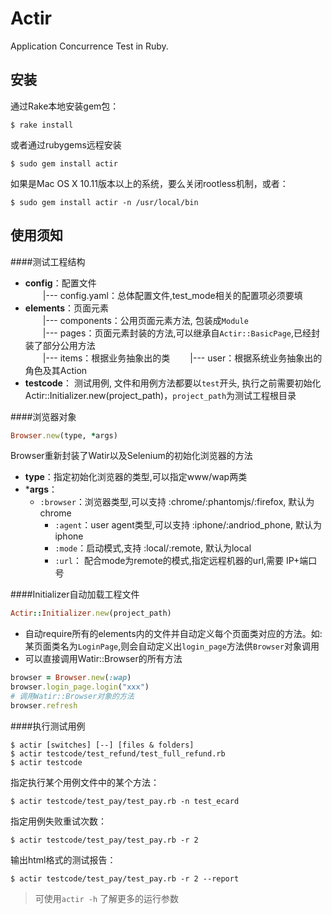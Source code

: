 # Actir

Application Concurrence Test in Ruby.

## 安装

通过Rake本地安装gem包：

    $ rake install

或者通过rubygems远程安装

    $ sudo gem install actir
    
如果是Mac OS X 10.11版本以上的系统，要么关闭rootless机制，或者：

    $ sudo gem install actir -n /usr/local/bin
    

## 使用须知

####测试工程结构
  - **config**：配置文件  
  &emsp;&emsp;|--- config.yaml：总体配置文件,test_mode相关的配置项必须要填  
  - **elements**：页面元素  
  &emsp;&emsp;|--- components：公用页面元素方法, 包装成`Module`  
  &emsp;&emsp;|--- pages：页面元素封装的方法,可以继承自`Actir::BasicPage`,已经封装了部分公用方法  
  &emsp;&emsp;|--- items：根据业务抽象出的类
  &emsp;&emsp;|--- user：根据系统业务抽象出的角色及其Action  
  - **testcode**： 测试用例, 文件和用例方法都要以`test`开头, 执行之前需要初始化 Actir::Initializer.new(project_path)，`project_path`为测试工程根目录

####浏览器对象
``` ruby
Browser.new(type, *args)
```
Browser重新封装了Watir以及Selenium的初始化浏览器的方法  
- **type**：指定初始化浏览器的类型,可以指定www/wap两类  
- ***args**：
  - `:browser`：浏览器类型,可以支持 :chrome/:phantomjs/:firefox, 默认为chrome  
    - `:agent`：user agent类型,可以支持 :iphone/:andriod_phone, 默认为iphone  
    - `:mode`：启动模式,支持 :local/:remote, 默认为local  
    - `:url`： 配合mode为remote的模式,指定远程机器的url,需要 IP+端口号  

####Initializer自动加载工程文件
``` ruby
Actir::Initializer.new(project_path)
```
-  自动require所有的elements内的文件并自动定义每个页面类对应的方法。如: 某页面类名为`LoginPage`,则会自动定义出`login_page`方法供`Browser`对象调用
- 可以直接调用Watir::Browser的所有方法    
``` ruby
browser = Browser.new(:wap)
browser.login_page.login("xxx")
# 调用Watir::Browser对象的方法
browser.refresh
```

####执行测试用例

    $ actir [switches] [--] [files & folders]
    $ actir testcode/test_refund/test_full_refund.rb
    $ actir testcode
    
指定执行某个用例文件中的某个方法：

    $ actir testcode/test_pay/test_pay.rb -n test_ecard

指定用例失败重试次数：

    $ actir testcode/test_pay/test_pay.rb -r 2

输出html格式的测试报告：

    $ actir testcode/test_pay/test_pay.rb -r 2 --report


> 可使用`actir -h` 了解更多的运行参数
> 